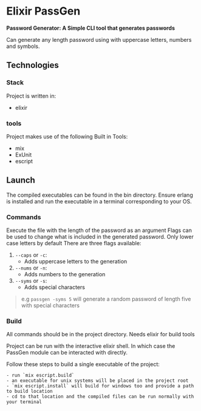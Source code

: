 # Elixir PassGen

**Password Generator: A Simple CLI tool that generates passwords**


Can generate any length password using with uppercase letters, numbers and symbols.

## Technologies

### Stack
Project is written in: 
* elixir

### tools
Project makes use of the following Built in Tools: 
* mix
* ExUnit
* escript

## Launch

The compiled executables can be found in the bin directory. Ensure erlang is installed and run the executable in a terminal corresponding to your OS.

### Commands
Execute the file with the length of the password as an argument
Flags can be used to change what is included in the generated password. Only lower case letters by default
There are three flags available:  
  1. `--caps` or `-c`: 
     - Adds uppercase letters to the generation
  2. `--nums` or `-n`: 
     - Adds numbers to the generation
  3. `--syms` or `-s`: 
     - Adds special characters
> e.g `passgen -syms 5` will generate a random password of length five with special characters
### Build
All commands should be in the project directory. Needs elixir for build tools

Project can be run with the interactive elixir shell. In which case the PassGen module can be interacted with directly.

Follow these steps to build a single executable of the project: 
     
    - run `mix escript.build`
    - an executable for unix systems will be placed in the project root
    - `mix escript.install` will build for windows too and provide a path to build location
    - cd to that location and the compiled files can be run normally with your terminal

